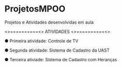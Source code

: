 # ProjetosMPOO
Projetos e Atividades desenvolvidas em aula

<>==========<> ATIVIDADES <>==========<>

● Primeira atividade: Controle de TV

● Segunda atividade: Sistema de Cadastro da UAST

● Terceira ativiade: Sistema de Cadastro com Heranças